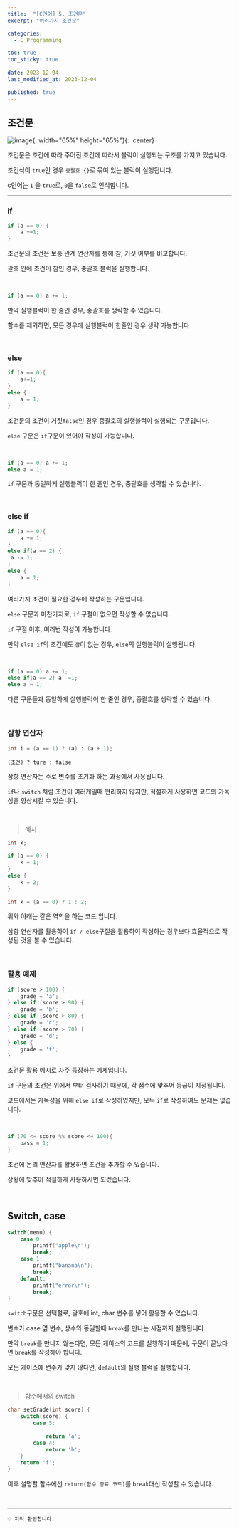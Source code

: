 ```yaml
---
title:  "[C언어] 5. 조건문"
excerpt: "여러가지 조건문"

categories:
  - C_Programming

toc: true
toc_sticky: true
 
date: 2023-12-04
last_modified_at: 2023-12-04

published: true
---
```


## 조건문 
![image](https://github.com/leehan416/Blog_comments/assets/35258105/abfe467a-494d-4863-b1ea-00cee187df86){: width="65%" height="65%"}{: .center}

조건문은 조건에 따라 주어진 조건에 따라서 블럭이 실행되는 구조를 가지고 있습니다.

조건식이 `true`인 경우 `중괄호 {}`로 묶여 있는 블럭이 실행됩니다.

c언어는 `1` 을 `true`로, `0`을 `false`로 인식합니다.

---

### if
```c
if (a == 0) {
    a +=1;
}
```

조건문의 조건은 보통 관계 연산자를 통해 참, 거짓 여부를 비교합니다.

괄호 안에 조건이 참인 경우, 중괄호 블럭을 실행합니다.

<br />


```c
if (a == 0) a += 1;
```
만약 실행블럭이 한 줄인 경우, 중괄호를 생략할 수 있습니다.

함수를 제외하면, 모든 경우에 실행블럭이 한줄인 경우 생략 가능합니다

<br />


### else
```c
if (a == 0){
    a+=1;
} 
else {
    a = 1;
}
```
조건문의 조건이 거짓`false`인 경우 중괄호의 실행블럭이 실행되는 구문입니다.

`else` 구문은 `if`구문이 있어야 작성이 가능합니다.

<br />


```c
if (a == 0) a += 1;
else a = 1;
```
`if` 구문과 동일하게 실행블럭이 한 줄인 경우, 중괄호를 생략할 수 있습니다.


<br />


### else if 
```c
if (a == 0){
    a += 1;
} 
else if(a == 2) {
 a -= 1;
} 
else {
    a = 1;
}
```
여러가지 조건이 필요한 경우에 작성하는 구문입니다.

`else` 구문과 마찬가지로, `if` 구절이 없으면 작성할 수 없습니다.

`if` 구절 이후, 여러번 작성이 가능합니다.

만약 `else if`의 조건에도 `참`이 없는 경우, `else`의 실행블럭이 실행됩니다.


<br />


```c
if (a == 0) a += 1;
else if(a == 2) a -=1;
else a = 1;
```
다른 구문들과 동일하게 실행블럭이 한 줄인 경우, 중괄호를 생략할 수 있습니다.

<br />


### 삼항 연산자

```c
int i = (a == 1) ? (a) : (a + 1);
```
```
(조건) ? ture : false
```
삼항 연산자는 주로 변수를 초기화 하는 과정에서 사용됩니다.


`if`나 `switch` 처럼 조건이 여러개일때 편리하지 않지만, 적절하게 사용하면 코드의 가독성을 향상시킬 수 있습니다.

<br />


> 예시

```c
int k;

if (a == 0) {
    k = 1;
}
else {
    k = 2;
}
```

```c
int k = (a == 0) ? 1 : 2;
```
위와 아래는 같은 역학을 하는 코드 입니다.

삼항 연산자를 활용하여 `if / else`구절을 활용하여 작성하는 경우보다 효율적으로 작성된 것을 볼 수 있습니다.


<br />


### 활용 예제
```c
if (score > 100) {
    grade = 'a';
} else if (score > 90) {
    grade = 'b';
} else if (score > 80) {
    grade = 'c';
} else if (score > 70) {
    grade = 'd';
} else {
    grade = 'f';
}
```

조건문 활용 예시로 자주 등장하는 예제입니다. 

`if` 구문의 조건은 위에서 부터 검사하기 때문에, 각 점수에 맞추어 등급이 지정됩니다.

코드에서는 가독성을 위해 `else if`로 작성하였지만, 모두 `if`로 작성하여도 문제는 없습니다.

<br />


```c
if (70 <= score %% score <= 100){
    pass = 1;
}
```
조건에 논리 연산자를 활용하면 조건을 추가할 수 있습니다.

상황에 맞추어 적절하게 사용하시면 되겠습니다.

<br />


## Switch, case

```c
switch(menu) {
    case 0:
        printf("apple\n");
        break;
    case 1:
        printf("banana\n");
        break;
    default: 
        printf("error\n");
        break;
}
```
`switch`구문은 선택절로, 괄호에 int, char 변수를 넣어 활용할 수 있습니다.

변수가 case 옆 변수, 상수와 동일할때 `break`를 만나는 시점까지 실행됩니다.

만약 `break`를 만나지 않는다면, 모든 케이스의 코드를 실행하기 때문에, 구문이 끝났다면 `break`를 작성해야 합니다.

모든 케이스에 변수가 맞지 않다면, `default`의 실행 블럭을 실행합니다.


<br />



> 함수에서의 switch

```c
char setGrade(int score) {
    switch(score) {
        case 5:
            
            return 'a';
        case 4:
            return 'b';
    }
    return 'f';
}
```

이후 설명할 함수에선 `return(함수 종료 코드)`를 `break`대신 작성할 수 있습니다.

<br />


---

```
💡 지적 환영합니다
```
